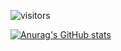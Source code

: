![visitors](https://visitor-badge.laobi.icu/badge?page_id=Icyoung.Icyoung)

[![Anurag's GitHub stats](https://github-readme-stats.vercel.app/api?username=Icyoung)](https://github.com/anuraghazra/github-readme-stats)


